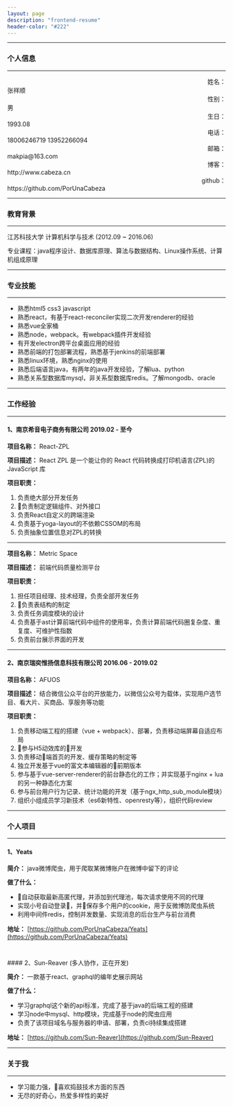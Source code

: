 ```yaml
---
layout: page
description: "frontend-resume"
header-color: "#222"
---
```


---
### 个人信息
---
<style type="text/css">
.resume-label {
    text-align: right;
}
p {
    margin: 12px 0;
}
</style>
<div class="row">
    <div class="col-xs-2 resume-label">姓名：</div>
    <div class="col-xs-10">张祥顺</div>
    <div class="col-xs-2 resume-label">性别：</div>
    <div class="col-xs-10">男</div>
    <div class="col-xs-2 resume-label">生日：</div>
    <div class="col-xs-10">1993.08</div>
    <div class="col-xs-2 resume-label">电话：</div>
    <div class="col-xs-10">18006246719 13952266094</div>
    <div class="col-xs-2 resume-label">邮箱：</div>
    <div class="col-xs-10">
        makpia@163.com
    </div>
    <div class="col-xs-2 resume-label">博客：</div>
    <div class="col-xs-10">
         http://www.cabeza.cn
    </div>
    <div class="col-xs-2 resume-label">github：</div>
    <div class="col-xs-10">
         https://github.com/PorUnaCabeza
    </div>
</div>



---
### 教育背景
---
江苏科技大学 计算机科学与技术 (2012.09 ~ 2016.06)

专业课程：java程序设计、数据库原理、算法与数据结构、Linux操作系统、计算机组成原理

---
### 专业技能
---
- 熟悉html5 css3 javascript
- 熟悉react，有基于react-reconciler实现二次开发renderer的经验
- 熟悉vue全家桶
- 熟悉node，webpack。有webpack插件开发经验
- 有开发electron跨平台桌面应用的经验
- 熟悉前端的打包部署流程，熟悉基于jenkins的前端部署
- 熟悉linux环境，熟悉nginx的使用
- 熟悉后端语言java，有两年的java开发经验，了解lua、python
- 熟悉关系型数据库mysql，非关系型数据库redis。了解mongodb、oracle

---
### 工作经验
---

#### 1、南京希音电子商务有限公司 2019.02 - 至今

**项目名称：** React-ZPL

**项目描述：** React ZPL 是一个能让你的 React 代码转换成打印机语言(ZPL)的 JavaScript 库

**项目职责：**
1. 负责绝大部分开发任务
2. 负责制定逻辑组件、对外接口
3. 负责React自定义的跨端渲染
4. 负责基于yoga-layout的不依赖CSSOM的布局
5. 负责抽象位置信息对ZPL的转换

---

**项目名称：** Metric Space

**项目描述：** 前端代码质量检测平台

**项目职责：**
1. 担任项目经理、技术经理，负责全部开发任务
2. 负责表结构的制定
3. 负责任务调度模块的设计
4. 负责基于ast计算前端代码中组件的使用率，负责计算前端代码圈复杂度、重复度、可维护性指数
5. 负责前台展示界面的开发

---

#### 2、南京瑞奕惟扬信息科技有限公司 2016.06 - 2019.02

**项目名称：** AFUOS

**项目描述：** 结合微信公众平台的开放能力，以微信公众号为载体，实现用户选节目、看大片、买商品、享服务等功能

**项目职责：**
1. 负责移动端工程的搭建（vue + webpack）、部署，负责移动端屏幕自适应布局
2. 参与H5动效库的开发
3. 负责移动端首页的开发、缓存策略的制定等
4. 独立开发基于vue的富文本编辑器的前期版本
5. 参与基于vue-server-renderer的前台静态化的工作；并实现基于nginx + lua的另一种静态化方案
6. 参与前台用户行为记录、统计功能的开发（基于ngx_http_sub_module模块）
7. 组织小组成员学习新技术（es6新特性、openresty等），组织代码review


---
### 个人项目
---
#### 1、Yeats

**简介：**  java微博爬虫，用于爬取某微博账户在微博中留下的评论

**做了什么：**
- 自动获取最新高匿代理，并添加到代理池，每次请求使用不同的代理
- 实现小号自动登录，并保存多个用户的cookie，用于反微博防爬虫系统
- 利用中间件redis，控制并发数量、实现消息的后台生产与前台消费

**地址：**
    [https://github.com/PorUnaCabeza/Yeats](https://github.com/PorUnaCabeza/Yeats)
<p>&nbsp;</p>
#### 2、Sun-Reaver (多人协作，正在开发)

**简介：** 一款基于react、graphql的编年史展示网站

**做了什么：**
- 学习graphql这个新的api标准，完成了基于java的后端工程的搭建
- 学习node中mysql、http模块，完成基于node的爬虫应用
- 负责了该项目域名与服务器的申请、部署，负责ci持续集成搭建

**地址：**
[https://github.com/Sun-Reaver](https://github.com/Sun-Reaver)

---
### 关于我
---
- 学习能力强，喜欢捣鼓技术方面的东西
- 无尽的好奇心，热爱多样性的美好






